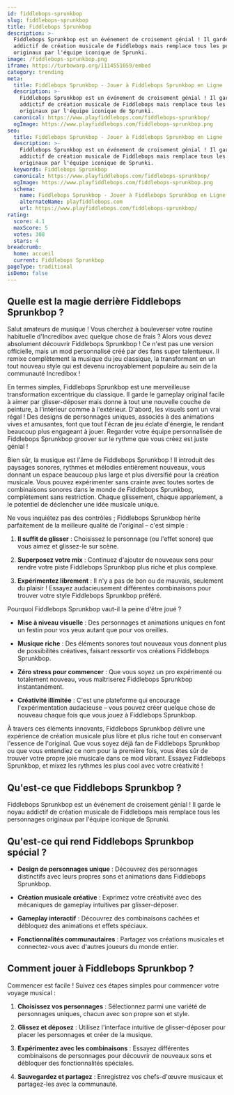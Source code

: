 ```yaml
---
id: fiddlebops-sprunkbop
slug: fiddlebops-sprunkbop
title: Fiddlebops Sprunkbop
description: >-
  Fiddlebops Sprunkbop est un événement de croisement génial ! Il garde le noyau
  addictif de création musicale de Fiddlebops mais remplace tous les personnages
  originaux par l'équipe iconique de Sprunki.
image: /fiddlebops-sprunkbop.png
iframe: https://turbowarp.org/1114551059/embed
category: trending
meta:
  title: Fiddlebops Sprunkbop - Jouer à Fiddlebops Sprunkbop en Ligne
  description: >-
    Fiddlebops Sprunkbop est un événement de croisement génial ! Il garde le noyau
    addictif de création musicale de Fiddlebops mais remplace tous les personnages
    originaux par l'équipe iconique de Sprunki.
  canonical: https://www.playfiddlebops.com/fiddlebops-sprunkbop/
  ogImage: https://www.playfiddlebops.com/fiddlebops-sprunkbop.png
seo:
  title: Fiddlebops Sprunkbop - Jouer à Fiddlebops Sprunkbop en Ligne
  description: >-
    Fiddlebops Sprunkbop est un événement de croisement génial ! Il garde le noyau
    addictif de création musicale de Fiddlebops mais remplace tous les personnages
    originaux par l'équipe iconique de Sprunki.
  keywords: Fiddlebops Sprunkbop
  canonical: https://www.playfiddlebops.com/fiddlebops-sprunkbop/
  ogImage: https://www.playfiddlebops.com/fiddlebops-sprunkbop.png
  schema:
    name: Fiddlebops Sprunkbop - Jouer à Fiddlebops Sprunkbop en Ligne
    alternateName: playfiddlebops.com
    url: https://www.playfiddlebops.com/fiddlebops-sprunkbop/
rating:
  score: 4.1
  maxScore: 5
  votes: 308
  stars: 4
breadcrumb:
  home: accueil
  current: Fiddlebops Sprunkbop
pageType: traditional
isDemo: false
---
```


## Quelle est la magie derrière Fiddlebops Sprunkbop ?

Salut amateurs de musique ! Vous cherchez à bouleverser votre routine habituelle d'Incredibox avec quelque chose de frais ? Alors vous devez absolument découvrir Fiddlebops Sprunkbop ! Ce n'est pas une version officielle, mais un mod personnalisé créé par des fans super talentueux. Il remixe complètement la musique du jeu classique, la transformant en un tout nouveau style qui est devenu incroyablement populaire au sein de la communauté Incredibox !

En termes simples, Fiddlebops Sprunkbop est une merveilleuse transformation excentrique du classique. Il garde le gameplay original facile à aimer par glisser-déposer mais donne à tout une nouvelle couche de peinture, à l'intérieur comme à l'extérieur. D'abord, les visuels sont un vrai régal ! Des designs de personnages uniques, associés à des animations vives et amusantes, font que tout l'écran de jeu éclate d'énergie, le rendant beaucoup plus engageant à jouer. Regarder votre équipe personnalisée de Fiddlebops Sprunkbop groover sur le rythme que vous créez est juste génial !

Bien sûr, la musique est l'âme de Fiddlebops Sprunkbop ! Il introduit des paysages sonores, rythmes et mélodies entièrement nouveaux, vous donnant un espace beaucoup plus large et plus diversifié pour la création musicale. Vous pouvez expérimenter sans crainte avec toutes sortes de combinaisons sonores dans le monde de Fiddlebops Sprunkbop, complètement sans restriction. Chaque glissement, chaque appariement, a le potentiel de déclencher une idée musicale unique.

Ne vous inquiétez pas des contrôles ; Fiddlebops Sprunkbop hérite parfaitement de la meilleure qualité de l'original – c'est simple :

1. **Il suffit de glisser** : Choisissez le personnage (ou l'effet sonore) que vous aimez et glissez-le sur scène.

1. **Superposez votre mix** : Continuez d'ajouter de nouveaux sons pour rendre votre piste Fiddlebops Sprunkbop plus riche et plus complexe.

1. **Expérimentez librement** : Il n'y a pas de bon ou de mauvais, seulement du plaisir ! Essayez audacieusement différentes combinaisons pour trouver votre style Fiddlebops Sprunkbop préféré.

Pourquoi Fiddlebops Sprunkbop vaut-il la peine d'être joué ?

- **Mise à niveau visuelle** : Des personnages et animations uniques en font un festin pour vos yeux autant que pour vos oreilles.

- **Musique riche** : Des éléments sonores tout nouveaux vous donnent plus de possibilités créatives, faisant ressortir vos créations Fiddlebops Sprunkbop.

- **Zéro stress pour commencer** : Que vous soyez un pro expérimenté ou totalement nouveau, vous maîtriserez Fiddlebops Sprunkbop instantanément.

- **Créativité illimitée** : C'est une plateforme qui encourage l'expérimentation audacieuse – vous pouvez créer quelque chose de nouveau chaque fois que vous jouez à Fiddlebops Sprunkbop.

À travers ces éléments innovants, Fiddlebops Sprunkbop délivre une expérience de création musicale plus libre et plus riche tout en conservant l'essence de l'original. Que vous soyez déjà fan de Fiddlebops Sprunkbop ou que vous entendiez ce nom pour la première fois, vous êtes sûr de trouver votre propre joie musicale dans ce mod vibrant. Essayez Fiddlebops Sprunkbop, et mixez les rythmes les plus cool avec votre créativité !

## Qu'est-ce que Fiddlebops Sprunkbop ?

Fiddlebops Sprunkbop est un événement de croisement génial ! Il garde le noyau addictif de création musicale de Fiddlebops mais remplace tous les personnages originaux par l'équipe iconique de Sprunki.

## Qu'est-ce qui rend Fiddlebops Sprunkbop spécial ?

- **Design de personnages unique** : Découvrez des personnages distinctifs avec leurs propres sons et animations dans Fiddlebops Sprunkbop.

- **Création musicale créative** : Exprimez votre créativité avec des mécaniques de gameplay intuitives par glisser-déposer.

- **Gameplay interactif** : Découvrez des combinaisons cachées et débloquez des animations et effets spéciaux.

- **Fonctionnalités communautaires** : Partagez vos créations musicales et connectez-vous avec d'autres joueurs du monde entier.

## Comment jouer à Fiddlebops Sprunkbop ?

Commencer est facile ! Suivez ces étapes simples pour commencer votre voyage musical :

1. **Choisissez vos personnages** : Sélectionnez parmi une variété de personnages uniques, chacun avec son propre son et style.

1. **Glissez et déposez** : Utilisez l'interface intuitive de glisser-déposer pour placer les personnages et créer de la musique.

1. **Expérimentez avec les combinaisons** : Essayez différentes combinaisons de personnages pour découvrir de nouveaux sons et débloquer des fonctionnalités spéciales.

1. **Sauvegardez et partagez** : Enregistrez vos chefs-d'œuvre musicaux et partagez-les avec la communauté.